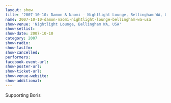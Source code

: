 ```yaml
---
layout: show
title: '2007-10-10: Damon & Naomi - Nightlight Lounge, Bellingham WA, USA'
name: 2007-10-10-damon-naomi-nightlight-lounge-bellingham-wa-usa
show-venue: 'Nightlight Lounge, Bellingham WA, USA'
show-setlist: 
show-date: 2007-10-10
category: 2007
show-radio: 
show-lastfm: 
show-cancelled: 
performers: 
facebook-event-url: 
show-poster-url: 
show-ticket-url: 
show-venue-website: 
show-additional: 
---
```


Supporting Boris